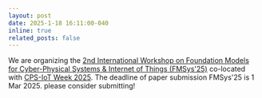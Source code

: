 ```yaml
---
layout: post
date: 2025-1-18 16:11:00-040
inline: true
related_posts: false
---
```


We are organizing the [2nd International Workshop on Foundation Models for Cyber-Physical Systems & Internet of Things (FMSys'25)](https://fmsys-org.github.io/2025/index.html) co-located with [CPS-IoT Week 2025](https://cps-iot-week2025.ics.uci.edu/). The deadline of paper submission FMSys'25 is 1 Mar 2025. please consider submitting!

